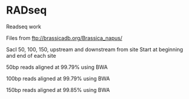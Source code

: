 # RADseq
Readseq work

Files from ftp://brassicadb.org/Brassica_napus/

SacI 50, 100, 150, upstream and downstream from site
Start at beginning and end of each site

50bp reads aligned at 99.79% using BWA

100bp reads aligned at 99.79% using BWA

150bp reads aligned at 99.85% using BWA